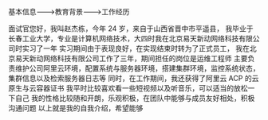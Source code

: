 基本信息--->教育背景--->工作经历

面试官您好，我叫赵杰栋，今年 24 岁，来自于山西省晋中市平遥县，
我毕业于长春工业大学，专业是计算机网络技术，大四时我在北京易天新动网络科技有限公司时实习了一年
实习期间由于表现良好，在实现结束时转为了正式员工，
我在北京易天新动网络科技有限公司工作了三年，期间担任的岗位是运维工程师
主要负责维护公司阿里云环境，配置系统与服务器环境，搭建集群环境，监控系统状态，集群信息以及检索服务器日志等
同时，在工作期间，我还获得了阿里云 ACP 的云原生与云容器证书
我平时比较喜欢看一些短视频以及听音乐，可以适当的放松一下自己
我的性格比较随和开朗，乐观积极，在团队中能够与成员友好相处，积极沟通问题
以上就是我的自我介绍，希望能够

